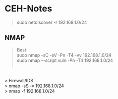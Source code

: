 # CEH-Notes

> sudo netdiscover -r 192.168.1.0/24				
## NMAP
> Best <br/>
> sudo nmap -sC -sV -Pn -T4 -vv 192.168.1.0/24 <br/>
> sudo nmap --script vuln -Pn -T4 192.168.1.0/24 <br/>
> <br/>
<br/>
> Firewall/IDS <br/>
> nmap -sS -v 192.168.1.0/24 <br/>
> nmap -f 192.168.1.0/24 <br/>
